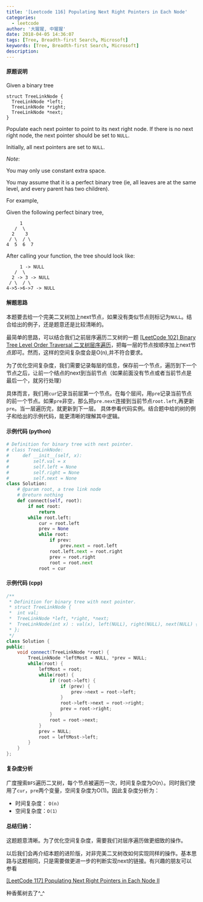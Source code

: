 ```yaml
---
title: '[Leetcode 116] Populating Next Right Pointers in Each Node'
categories:
  - leetcode
author: '大猩猩, 中猩猩'
date: 2018-04-05 14:36:07
tags: [Tree, Breadth-first Search, Microsoft]
keywords: [Tree, Breadth-first Search, Microsoft]
description:
---
```



#### 原题说明
Given a binary tree

    struct TreeLinkNode {
      TreeLinkNode *left;
      TreeLinkNode *right;
      TreeLinkNode *next;
    }
    
Populate each next pointer to point to its next right node. If there is no next right node, the next pointer should be set to `NULL`.

Initially, all next pointers are set to `NULL`.

*Note*:

You may only use constant extra space.

You may assume that it is a perfect binary tree (ie, all leaves are at the same level, and every parent has two children).

For example,

Given the following perfect binary tree,

         1
       /  \
      2    3
     / \  / \
    4  5  6  7
After calling your function, the tree should look like:

         1 -> NULL
       /  \
      2 -> 3 -> NULL
     / \  / \
    4->5->6->7 -> NULL

#### 解题思路
本题要去给一个完美二叉树加上next节点，如果没有类似节点则标记为`NULL`。结合给出的例子，还是题意还是比较清晰的。

最简单的思路，可以结合我们之前层序遍历二叉树的一题 [[LeetCode 102] Binary Tree Level Order Traversal 二叉树层序遍历](/Leetcode-102-Binary-Tree-Level-Order-Traversal)，把每一层的节点按顺序加上next节点即可。然而，这样的空间复杂度会是O(n),并不符合要求。

为了优化空间复杂度，我们需要记录每层的信息，保存前一个节点，遍历到下一个节点之后，让前一个结点的next到当前节点（如果前面没有节点或者当前节点是最后一个，就另行处理）

具体而言，我们用`cur`记录当前层第一个节点。在每个层间，用`pre`记录当前节点的前一个节点。如果`pre`非空，那么把`pre.next`连接到当前节点`root.left`,再更新`pre`。当一层遍历完，就更新到下一层。 具体参看代码实例。结合题中给的树的例子和给出的示例代码，能更清晰的理解其中逻辑。

#### 示例代码 (python)

```python
# Definition for binary tree with next pointer.
# class TreeLinkNode:
#     def __init__(self, x):
#         self.val = x
#         self.left = None
#         self.right = None
#         self.next = None
class Solution:
    # @param root, a tree link node
    # @return nothing
    def connect(self, root):
        if not root:
            return
        while root.left:
            cur = root.left
            prev = None
            while root:
                if prev:
                    prev.next = root.left
                root.left.next = root.right
                prev = root.right
                root = root.next
            root = cur
```

#### 示例代码 (cpp)

```cpp
/**
 * Definition for binary tree with next pointer.
 * struct TreeLinkNode {
 *  int val;
 *  TreeLinkNode *left, *right, *next;
 *  TreeLinkNode(int x) : val(x), left(NULL), right(NULL), next(NULL) {}
 * };
 */
class Solution {
public:
    void connect(TreeLinkNode *root) {
        TreeLinkNode *leftMost = NULL, *prev = NULL;
        while(root) {
            leftMost = root;
            while(root) {
                if (root->left) {
                    if (prev) {
                        prev->next = root->left;
                    }
                    root->left->next = root->right;
                    prev = root->right;
                }
                root = root->next;
            }
            prev = NULL;
            root = leftMost->left;
        }
    }
};
```

#### 复杂度分析
广度搜索`BFS`遍历二叉树，每个节点被遍历一次，时间复杂度为O(n）。同时我们使用了`cur`，`pre`两个变量，空间复杂度为O(1)。因此复杂度分析为：

- 时间复杂度： `O(n)`
- 空间复杂度：`O(1）`

#### 总结归纳：
这题题意清晰。为了优化空间复杂度，需要我们对层序遍历做更细致的操作。

以后我们会再介绍本题的进阶版，对非完美二叉树改如何实现同样的操作。基本思路与这题相同，只是需要做更进一步的判断实现next的链接。有兴趣的朋友可以参看

[[LeetCode 117] Populating Next Right Pointers in Each Node II](/Leetcode-117-Populating-Next-Right-Pointers-in-Each-Node-II)

种香蕉树去了^_^
